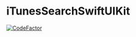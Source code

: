 # iTunesSearchSwiftUIKit

[![CodeFactor](https://www.codefactor.io/repository/github/transmigrado/itunessearchswiftuikit/badge)](https://www.codefactor.io/repository/github/transmigrado/itunessearchswiftuikit)